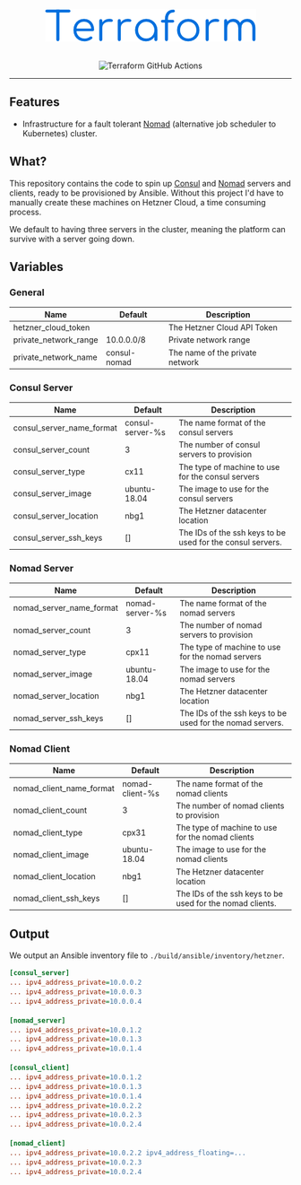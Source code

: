 
<div align="center">
<img src="./terraform.png">
<br><br>

![Terraform GitHub Actions](https://github.com/ThePixelDeveloper/terraform/workflows/Terraform%20GitHub%20Actions/badge.svg)
</div>

----

## Features

* Infrastructure for a fault tolerant [Nomad](https://www.nomadproject.io/) (alternative job scheduler to Kubernetes) cluster.

## What?

This repository contains the code to spin up [Consul](https://www.consul.io/)
and [Nomad](https://www.nomadproject.io/) servers and clients, ready to be provisioned by
Ansible. Without this project I'd have to manually create these machines on Hetzner
Cloud, a time consuming process.

We default to having three servers in the cluster, meaning the platform can
survive with a server going down.

## Variables

### General
| Name  | Default | Description |
|---|---|---|
| hetzner_cloud_token | | The Hetzner Cloud API Token |
| private_network_range | 10.0.0.0/8 | Private network range |
| private_network_name | consul-nomad | The name of the private network |

### Consul Server
| Name  | Default | Description |
|---|---|---|
| consul_server_name_format | consul-server-%s | The name format of the consul servers |
| consul_server_count | 3 | The number of consul servers to provision |
| consul_server_type | cx11 | The type of machine to use for the consul servers |
| consul_server_image | ubuntu-18.04 | The image to use for the consul servers |
| consul_server_location | nbg1 | The Hetzner datacenter location |
| consul_server_ssh_keys | [] | The IDs of the ssh keys to be used for the consul servers. |

### Nomad Server
| Name  | Default | Description |
|---|---|---|
| nomad_server_name_format | nomad-server-%s | The name format of the nomad servers |
| nomad_server_count | 3 | The number of nomad servers to provision |
| nomad_server_type | cpx11 | The type of machine to use for the nomad servers |
| nomad_server_image | ubuntu-18.04 | The image to use for the nomad servers |
| nomad_server_location | nbg1 | The Hetzner datacenter location |
| nomad_server_ssh_keys | [] | The IDs of the ssh keys to be used for the nomad servers. |

### Nomad Client
| Name  | Default | Description |
|---|---|---|
| nomad_client_name_format | nomad-client-%s | The name format of the nomad clients |
| nomad_client_count | 3 | The number of nomad clients to provision |
| nomad_client_type | cpx31 | The type of machine to use for the nomad clients |
| nomad_client_image | ubuntu-18.04 | The image to use for the nomad clients |
| nomad_client_location | nbg1 | The Hetzner datacenter location |
| nomad_client_ssh_keys | [] | The IDs of the ssh keys to be used for the nomad clients. |

## Output

We output an Ansible inventory file to `./build/ansible/inventory/hetzner`.
``` ini
[consul_server]
... ipv4_address_private=10.0.0.2
... ipv4_address_private=10.0.0.3
... ipv4_address_private=10.0.0.4

[nomad_server]
... ipv4_address_private=10.0.1.2
... ipv4_address_private=10.0.1.3
... ipv4_address_private=10.0.1.4

[consul_client]
... ipv4_address_private=10.0.1.2
... ipv4_address_private=10.0.1.3
... ipv4_address_private=10.0.1.4
... ipv4_address_private=10.0.2.2
... ipv4_address_private=10.0.2.3
... ipv4_address_private=10.0.2.4

[nomad_client]
... ipv4_address_private=10.0.2.2 ipv4_address_floating=...
... ipv4_address_private=10.0.2.3 
... ipv4_address_private=10.0.2.4 
```
